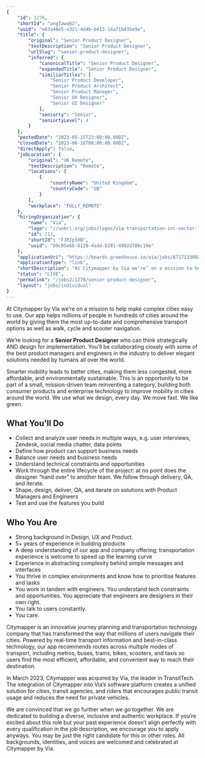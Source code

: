 ```yaml
---
{
	"id": 1270,
	"shortId": "ungfawq62",
	"uuid": "e63a46e5-e321-4d4b-b413-14af1b435e9e",
	"title": {
		"original": "Senior Product Designer",
		"textDescription": "Senior Product Designer",
		"urlSlug": "senior-product-designer",
		"inferred": {
			"canonicalTitle": "Senior Product Designer",
			"expandedTitle": "Senior Product Designer",
			"similiarTitles": [
				"Senior Product Developer",
				"Senior Product Architect",
				"Senior Product Manager",
				"Senior UX Designer",
				"Senior UI Designer"
			],
			"seniorty": "Senior",
			"seniortyLevel": 4
		}
	},
	"postedDate": "2023-05-15T23:00:00.000Z",
	"closedDate": "2023-06-18T00:00:00.000Z",
	"directApply": false,
	"jobLocation": {
		"original": "UK Remote",
		"textDescription": "Remote",
		"locations": [
			{
				"countryName": "United Kingdom",
				"countryCode": "GB"
			}
		],
		"workplace": "FULLY_REMOTE"
	},
	"hiringOrganization": {
		"name": "Via",
		"logo": "//uxbri.org/jobs/logos/via-transportation-inc-vector-logo.svg",
		"id": 713,
		"shortId": "F1RIp5XB",
		"uuid": "89c05e6b-6120-4add-b281-4902d706c10e"
	},
	"applicationUri": "https://boards.greenhouse.io/via/jobs/6717133002",
	"applicationType": "link",
	"shortDescription": "At Citymapper by Via we’re’ on a mission to help make complex cities easy to use. Our app helps millions of people in hundreds of cities around the world by giving them the most up-to-date-- and",
	"status": "LIVE",
	"permalink": "/jobs2/1270/senior-product-designer",
	"layout": "jobs/individual"
}
---
```

<p>At Citymapper by Via we’re on a mission to help make complex cities easy to use. Our app helps millions of people in hundreds of cities around the world by giving them the most up-to-date and comprehensive transport options as well as walk, cycle and scooter navigation.</p>
<p>We’re looking for a <strong>Senior Product Designer</strong> who can think strategically AND design for implementation. You’ll be collaborating closely with some of the best product managers and engineers in the industry to deliver elegant solutions needed by humans all over the world.</p>
<p>Smarter mobility leads to better cities, making them less congested, more affordable, and environmentally sustainable. This is an opportunity to be part of a small, mission-driven team reinventing a category, building both consumer products and enterprise technology to improve mobility in cities around the world. We use what we design, every day. We move fast. We like green.</p>
<h2 id="what-youll-do">What You'll Do</h2>
<ul>
<li>Collect and analyze user needs in multiple ways, e.g. user interviews, Zendesk, social media chatter, data points</li>
<li>Define how product can support business needs</li>
<li>Balance user needs and business needs</li>
<li>Understand technical constraints and opportunities</li>
<li>Work through the entire lifecycle of the project: at no point does the designer “hand over” to another team. We follow through delivery, QA, and iterate.</li>
<li>Shape, design, deliver, QA, and iterate on solutions with Product Managers and Engineers </li>
<li>Test and use the features you build</li>
</ul>
<h2 id="who-you-are">Who You Are</h2>
<ul>
<li>Strong background in Design, UX and Product.</li>
<li>5+ years of experience in building products</li>
<li>A deep understanding of our app and company offering; transportation experience is welcome to speed up the learning curve</li>
<li>Experience in abstracting complexity behind simple messages and interfaces</li>
<li>You thrive in complex environments and know how to prioritise features and tasks</li>
<li>You work in tandem with engineers. You understand tech constraints and opportunities. You appreciate that engineers are designers in their own right.</li>
<li>You talk to users constantly. </li>
<li>You care.</li>
</ul>
<p>Citymapper is an innovative journey planning and transportation technology company that has transformed the way that millions of users navigate their cities. Powered by real-time transport information and best-in-class technology, our app recommends routes across multiple modes of transport, including metros, buses, trams, bikes, scooters, and taxis so users find the most efficient, affordable, and convenient way to reach their destination.</p>
<p>In March 2023, Citymapper was acquired by Via, the leader in TransitTech. The integration of Citymapper into Via’s software platform creates a unified solution for cities, transit agencies, and riders that encourages public transit usage and reduces the need for private vehicles.</p>
<p>We are convinced that we go further when we go together. We are dedicated to building a diverse, inclusive and authentic workplace. If you’re excited about this role but your past experience doesn’t align perfectly with every qualification in the job description, we encourage you to apply anyways. You may be just the right candidate for this or other roles. All backgrounds, identities, and voices are welcomed and celebrated at Citymapper by Via.</p>


